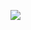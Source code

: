 [![](https://jitpack.io/v/wsh15736243109/protobufNettylibrary.svg)](https://jitpack.io/#wsh15736243109/protobufNettylibrary)
